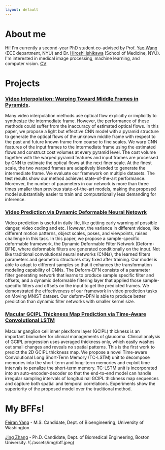 ```yaml
---
layout: default
---
```


# About me

Hi! I'm currently a second-year PhD student co-advised by Prof. [Yao Wang](https://engineering.nyu.edu/faculty/yao-wang) (ECE department, NYU) and Dr. [Hiroshi Ishikawa](https://med.nyu.edu/faculty/hiroshi-ishikawa) (School of Medicine, NYU). I'm interested in medical image processing, machine learning, and computer vision. [CV](./assets/img/CV_20200421.pdf)

# Projects

### [Video Interpolation: Warping Toward Middle Frames in Pyramids](./posts/proj_video_interp.html).
Many video interpolation methods use optical flow explicitly or implicitly to synthesize the intermediate frame. However, the performance of these methods could suffer from the inaccuracy of estimated optical flows. In this paper, we propose a light but effective CNN model with a pyramid structure to generate the optical flows of the unknown middle frame with respect to the past and future known frame from coarse to fine scales. We warp CNN features of the input frames to the intermediate frame using the estimated flows and construct cost volumes at every pyramid level. The cost volume together with the warped pyramid features and input frames are processed by CNN to estimate the optical flows at the next finer scale. At the finest scale, the two warped frames are adaptively blended to generate the intermediate frame. We evaluate our framework on multiple datasets. The test results show our method achieves state-of-the-art performance. Moreover, the number of parameters in our network is more than three times smaller than previous state-of-the-art models, making the proposed model substantially easier to train and computationally less demanding for inference.

### [Video Prediction via Dynamic Deformable Neural Netowrk](https://github.com/zhiqiiiiiii/deform-dfn)
Video prediction is useful in daily life, like getting early warning of possible danger, video coding and etc. However, the variance in different videos, like different motion patterns, object scales, poses, and viewpoints, raises challenge in this task. In this paper, we propose a sample-specific deformable framework, the Dynamic Deformable Filter Network (Deform-DFN), where deformable filters are generated conditionally on the input. Not like traditional convolutional neural networks (CNNs), the learned filters parameters and geometric structures stay fixed after training. Our model is able to adapt to different samples so that it enhances the transformation modeling capability of CNNs. The Deform-DFN consists of a parameter filter generating network that learns to produce sample specific filter and offsets, and a dynamic deformable filtering layer that applied those sample-specific filters and offsets on the input to get the predicted frames. We demonstrated the effectiveness of our framework in video prediction tasks on Moving MNIST dataset. Our deform-DFN is able to produce better prediction than dynamic filter networks with smaller kernel size.

### [Macular GCIPL Thickness Map Prediction via Time-Aware Convolutional LSTM](./posts/proj_gcipl.html)
Macular ganglion cell inner plexiform layer (GCIPL) thickness is an important biomarker for clinical managements of glaucoma. Clinical analysis of GCIPL progression uses averaged thickness only, which easily washes out small changes and reveals no spatial patterns. This is the first work to predict the 2D GCIPL thickness map. We propose a novel Time-aware Convolutional Long Short-Term Memory (TC-LSTM) unit to decompose memories into the short-term and long-term memories and exploit time intervals to penalize the short-term memory. TC-LSTM unit is incorporated into an auto-encoder-decoder so that the end-to-end model can handle irregular sampling intervals of longitudinal GCIPL thickness map sequences and capture both spatial and temporal correlations. Experiments show the superiority of the proposed model over the traditional method.

# My BFFs!

[Feiran Yang](https://feirany.github.io/) - M.S. Candidate, Dept. of Bioengineering, University of Washington.

[Jing Zhang](https://jingzhang2011.wordpress.com/) - Ph.D. Candidate, Dept. of Biomedical Engineering, Boston University.
!(./assets/img/bff.jpeg)

<script type="text/javascript" id="clustrmaps" src="//cdn.clustrmaps.com/map_v2.js?d=UQmLHErLJySUu8_Q1ma0Ahp9NJ0lh5_nMo6oNvcIH5w&cl=ffffff&w=a"></script>
